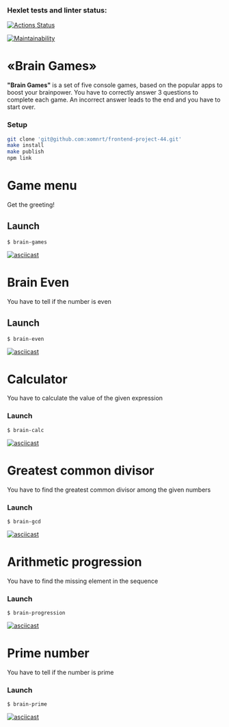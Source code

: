 ### Hexlet tests and linter status:

[![Actions Status](https://github.com/xomnrt/frontend-project-44/workflows/hexlet-check/badge.svg)](https://github.com/xomnrt/frontend-project-44/actions)

[![Maintainability](https://api.codeclimate.com/v1/badges/24786b2e3290e43a585f/maintainability)](https://codeclimate.com/github/xomnrt/frontend-project-44/maintainability)

# «Brain Games»

**"Brain Games"** is a set of five console games, based on the popular apps to boost your brainpower. You have to correctly answer 3 questions to complete each game. An incorrect answer leads to the end and you have to start over.

### Setup

```bash
git clone 'git@github.com:xomnrt/frontend-project-44.git'
make install
make publish
npm link
```

# Game menu

Get the greeting!

## Launch

```
$ brain-games
```

[![asciicast](https://asciinema.org/a/BHCcTKXUmprfEKgw3yjLEI2z0.svg)](https://asciinema.org/a/BHCcTKXUmprfEKgw3yjLEI2z0)

# **Brain Even**

You have to tell if the number is even

## Launch

```
$ brain-even
```

[![asciicast](https://asciinema.org/a/DjmE9kw6Ft2WzxpCsM3XwBL2d.svg)](https://asciinema.org/a/DjmE9kw6Ft2WzxpCsM3XwBL2d?t=6)

# **Calculator**

You have to calculate the value of the given expression

### Launch

```
$ brain-calc
```

[![asciicast](https://asciinema.org/a/611833.svg)](https://asciinema.org/a/611833)

# **Greatest common divisor**

You have to find the greatest common divisor among the given numbers

### Launch

```
$ brain-gcd
```

[![asciicast](https://asciinema.org/a/hZQZye4wBsPFC5ssDqFGyo48O.svg)](https://asciinema.org/a/hZQZye4wBsPFC5ssDqFGyo48O)

# **Arithmetic progression**

You have to find the missing element in the sequence

### Launch

```
$ brain-progression
```

[![asciicast](https://asciinema.org/a/AN8b0EZkSlFnPqNP7hzYydaz6.svg)](https://asciinema.org/a/AN8b0EZkSlFnPqNP7hzYydaz6)

# **Prime number**

You have to tell if the number is prime

### Launch

```
$ brain-prime
```

[![asciicast](https://asciinema.org/a/vjt9mf4OPu6MTTCRLonjTjUA9.svg)](https://asciinema.org/a/vjt9mf4OPu6MTTCRLonjTjUA9)
